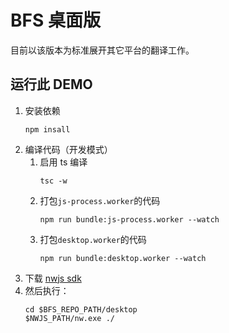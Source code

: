 # BFS 桌面版

目前以该版本为标准展开其它平台的翻译工作。

## 运行此 DEMO

1. 安装依赖
   ```shell
   npm insall
   ```
1. 编译代码（开发模式）
   1. 启用 ts 编译
      ```shell
      tsc -w
      ```
   1. 打包`js-process.worker`的代码
      ```shell
      npm run bundle:js-process.worker --watch
      ```
   1. 打包`desktop.worker`的代码
      ```shell
      npm run bundle:desktop.worker --watch
      ```
1. 下载 [nwjs sdk](https://nwjs.io/downloads/)
1. 然后执行：
   ```shell
   cd $BFS_REPO_PATH/desktop
   $NWJS_PATH/nw.exe ./
   ```
